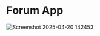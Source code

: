 # Forum App

![Screenshot 2025-04-20 142453](https://github.com/user-attachments/assets/fc92e09d-0694-440a-8b83-694d768a7704)
